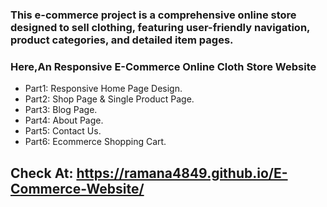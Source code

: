 ### This e-commerce project is a comprehensive online store designed to sell clothing, featuring user-friendly navigation, product categories, and detailed item pages.


### Here,An Responsive E-Commerce Online Cloth Store Website
* Part1: Responsive Home Page Design.
* Part2: Shop Page & Single Product Page.
* Part3: Blog Page.
* Part4: About Page.
* Part5: Contact Us.
* Part6: Ecommerce Shopping Cart.

## Check At: https://ramana4849.github.io/E-Commerce-Website/
